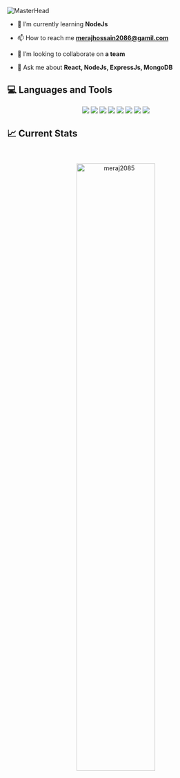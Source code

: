 ![MasterHead](https://github.com/meraj2085/meraj2085/blob/main/banner-img.png)

- 🌱 I’m currently learning **NodeJs**

- 📫 How to reach me **merajhossain2086@gamil.com**

- 👯 I’m looking to collaborate on **a team**

- 💬 Ask me about **React, NodeJs, ExpressJs, MongoDB**

## :computer: Languages and Tools

<p align="center">
<img src="https://github.com/meraj2085/meraj2085/blob/main/images/icons/HTML.png"/>
<img src="https://github.com/meraj2085/meraj2085/blob/main/images/icons/css.png"/>
<img src="https://github.com/meraj2085/meraj2085/blob/main/images/icons/JavaScript.png"/>
<img src="https://github.com/meraj2085/meraj2085/blob/main/images/icons/react.png"/>
<img src="https://github.com/meraj2085/meraj2085/blob/main/images/icons/tailwind.png"/>
<img src="https://github.com/meraj2085/meraj2085/blob/main/images/icons/Bootsrap.png"/>
<img src="https://github.com/meraj2085/meraj2085/blob/main/images/icons/node.png"/>
<img src="https://github.com/meraj2085/meraj2085/blob/main/images/icons/express.png"/>
</p>

## :chart_with_upwards_trend: Current Stats
<br />
<p align="center">
  <img width="60%" src="https://github-readme-streak-stats.herokuapp.com/?user=meraj2085&" alt="meraj2085" />
</p>
